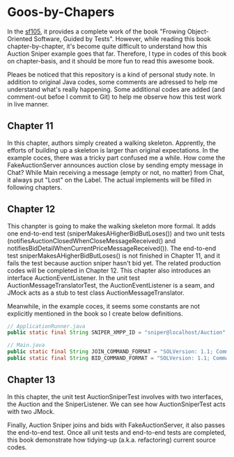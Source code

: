 # Goos-by-Chapers

In the [sf105](https://github.com/sf105/goos-code), it provides a complete work of the book "Frowing Object-Oriented Software, Guided by Tests". However, while reading this book chapter-by-chapter, it's become quite difficult to understand how this Auction Sniper example goes that far. Therefore, I type in codes of this book on chapter-basis, and it should be more fun to read this awesome book.

Pleaes be noticed that this repository is a kind of personal study note. In addition to original Java codes, some comments are adressed to help me understand what's really happening. Some additional codes are added (and comment-out befoe I commit to Git) to help me observe how this test work in live manner.

## Chapter 11
In this chapter, authors simply created a walking skeleton. Apprently, the efforts of building up a skeleton is larger than original expectations.
In the example coces, there was a tricky part confused me a while. How come the FakeAuctionServer announces auction close by sending empty message in Chat?
While Main receiving a message (empty or not, no matter) from Chat, it always put "Lost" on the Label. The actual implements will be filled in following chapters. 

## Chapter 12
This chanpter is going to make the walking skeleton more formal. It adds one end-to-end test (sniperMakesAHigherBidButLoses()) and two unit tests (notifiesAuctionClosedWhenCloseMessageReceived() and notifiesBidDetailWhenCurrentPriceMessageReceived()).
The end-to-end test sniperMakesAHigherBidButLoses() is not finished in Chapter 11, and it fails the test because auction sniper hasn't bid yet. The related production codes will be completed in Chapter 12.
This chapter also introduces an interface AuctionEventListener. In the unit test AuctionMessageTranslatorTest, the AuctionEventListener is a seam, and JMock acts as a stub to test class AuctionMessageTranslator.

Meanwhile, in the example coces, it seems some constants are not explicitly mentioned in the book so I create below definitions.

```java
// ApplicationRunner.java
public static final String SNIPER_XMPP_ID = "sniper@localhost/Auction";

// Main.java
public static final String JOIN_COMMAND_FORMAT = "SOLVersion: 1.1; Command: JOIN;";
public static final String BID_COMMAND_FORMAT = "SOLVersion: 1.1; Command: BID; Price: %d;";
```

## Chapter 13
In this chapter, the unit test AuctionSniperTest involves with two interfaces, the Auction and the SniperListener. We can see how AuctionSniperTest acts with two JMock.

Finally, Auction Sniper joins and bids with FakeAuctionServer, it also passes the end-to-end test.
Once all unit tests and end-to-end tests are completed, this book demonstrate how tidying-up (a.k.a. refactoring) current source codes.
